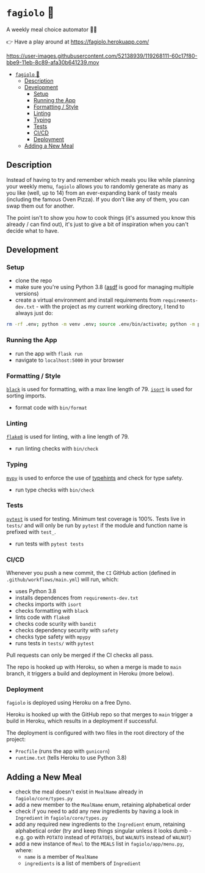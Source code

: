 # `fagiolo` 🥘

A weekly meal choice automator 🤖🥘

👉 Have a play around at https://fagiolo.herokuapp.com/

https://user-images.githubusercontent.com/52138939/119268111-60c17f80-bbe9-11eb-8c89-afa30b641239.mov

- [`fagiolo` 🥘](#fagiolo-)
  - [Description](#description)
  - [Development](#development)
    - [Setup](#setup)
    - [Running the App](#running-the-app)
    - [Formatting / Style](#formatting--style)
    - [Linting](#linting)
    - [Typing](#typing)
    - [Tests](#tests)
    - [CI/CD](#cicd)
    - [Deployment](#deployment)
  - [Adding a New Meal](#adding-a-new-meal)

## Description

Instead of having to try and remember which meals you like while planning your weekly menu, `fagiolo` allows you to randomly generate as many as you like (well, up to 14) from an ever-expanding bank of tasty meals (including the famous Oven Pizza). If you don't like any of them, you can swap them out for another.

The point isn't to show you *how* to cook things (it's assumed you know this already / can find out), it's just to give a bit of inspiration when you can't decide what to have.

## Development

### Setup

- clone the repo
- make sure you're using Python 3.8 ([asdf](https://asdf-vm.com/#/) is good for managing multiple versions)
- create a virtual environment and install requirements from `requirements-dev.txt` - with the project as my current working directory, I tend to always just do:

```zsh
rm -rf .env; python -m venv .env; source .env/bin/activate; python -m pip install -U pip; python -m pip install -r requirements-dev.txt;
```

### Running the App

- run the app with `flask run`
- navigate to `localhost:5000` in your browser

### Formatting / Style

[`black`](https://github.com/psf/black) is used for formatting, with a max line length of 79. [`isort`](https://pycqa.github.io/isort/) is used for sorting imports.

- format code with `bin/format`

### Linting

[`flake8`](https://flake8.pycqa.org/en/latest/) is used for linting, with a line length of 79.

- run linting checks with `bin/check`

### Typing

[`mypy`](http://mypy-lang.org/) is used to enforce the use of [typehints](https://www.python.org/dev/peps/pep-0484/) and check for type safety.

- run type checks with `bin/check`

### Tests

[`pytest`](https://docs.pytest.org/en/stable/index.html) is used for testing. Minimum test coverage is 100%. Tests live in `tests/` and will only be run by `pytest` if the module and function name is prefixed with `test_`. 

- run tests with `pytest tests`

### CI/CD

Whenever you push a new commit, the `CI` GitHub action (defined in `.github/workflows/main.yml`) will run, which:

- uses Python 3.8
- installs dependences from `requirements-dev.txt`
- checks imports with `isort`
- checks formatting with `black`
- lints code with `flake8`
- checks code scurity with `bandit`
- checks dependency security with `safety`
- checks type safety with `mpypy`
- runs tests in `tests/` with `pytest`

Pull requests can only be merged if the CI checks all pass.

The repo is hooked up with Heroku, so when a merge is made to `main` branch, it triggers a build and deployment in Heroku (more below).

### Deployment

`fagiolo` is deployed using Heroku on a free Dyno.

Heroku is hooked up with the GitHub repo so that merges to `main` trigger a build in Heroku, which results in a deployment if successful.

The deployment is configured with two files in the root directory of the project:

- `Procfile` (runs the app with `gunicorn`)
- `runtime.txt` (tells Heroku to use Python 3.8)

## Adding a New Meal

- check the meal doesn't exist in `MealName` already in `fagiolo/core/types.py`
- add a new member to the `MealName` enum, retaining alphabetical order
- check if you need to add any new ingredients by having a look in `Ingredient` in `fagiolo/core/types.py`
- add any required new ingredients to the `Ingredient` enum, retaining alphabetical order (try and keep things singular unless it looks dumb - e.g. go with `POTATO` instead of `POTATOES`, but `WALNUTS` instead of `WALNUT`)
- add a new instance of `Meal` to the `MEALS` list in `fagiolo/app/menu.py`, where:
   - `name` is a member of `MealName`
   - `ingredients` is a list of members of `Ingredient` 
